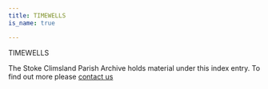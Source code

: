 ```yaml
---
title: TIMEWELLS
is_name: true

---
```


TIMEWELLS


The Stoke Climsland Parish Archive holds material under this index entry. To find out more please [contact us](/contact/)
